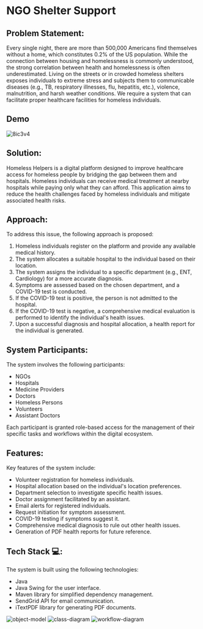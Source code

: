# NGO Shelter Support

## Problem Statement:
Every single  night, there are more than 500,000 Americans find themselves without a home, which constitutes 0.2% of the US population. While the connection between housing and homelessness is commonly understood, the strong correlation between health and homelessness is often underestimated. Living on the streets or in crowded homeless shelters exposes individuals to extreme stress and subjects them to communicable diseases (e.g., TB, respiratory illnesses, flu, hepatitis, etc.), violence, malnutrition, and harsh weather conditions. We require a system that can facilitate proper healthcare facilities for homeless individuals.

## Demo
![8ic3v4](https://github.com/ameyagidh/ShelterSupport/assets/65457905/da7307f4-bda0-4e20-be98-6f2b64a6048a)

## Solution:
Homeless Helpers is a digital platform designed to improve healthcare access for homeless people by bridging the gap between them and hospitals. Homeless individuals can receive medical treatment at nearby hospitals while paying only what they can afford. This application aims to reduce the health challenges faced by homeless individuals and mitigate associated health risks.

## Approach:
To address this issue, the following approach is proposed:

1. Homeless individuals register on the platform and provide any available medical history.
2. The system allocates a suitable hospital to the individual based on their location.
3. The system assigns the individual to a specific department (e.g., ENT, Cardiology) for a more accurate diagnosis.
4. Symptoms are assessed based on the chosen department, and a COVID-19 test is conducted.
5. If the COVID-19 test is positive, the person is not admitted to the hospital.
6. If the COVID-19 test is negative, a comprehensive medical evaluation is performed to identify the individual's health issues.
7. Upon a successful diagnosis and hospital allocation, a health report for the individual is generated.

## System Participants:
The system involves the following participants:
- NGOs
- Hospitals
- Medicine Providers
- Doctors
- Homeless Persons
- Volunteers
- Assistant Doctors

Each participant is granted role-based access for the management of their specific tasks and workflows within the digital ecosystem.

## Features:
Key features of the system include:
- Volunteer registration for homeless individuals.
- Hospital allocation based on the individual's location preferences.
- Department selection to investigate specific health issues.
- Doctor assignment facilitated by an assistant.
- Email alerts for registered individuals.
- Request initiation for symptom assessment.
- COVID-19 testing if symptoms suggest it.
- Comprehensive medical diagnosis to rule out other health issues.
- Generation of PDF health reports for future reference.

## Tech Stack 💻:
The system is built using the following technologies:
- Java
- Java Swing for the user interface.
- Maven library for simplified dependency management.
- SendGrid API for email communication.
- iTextPDF library for generating PDF documents.

![object-model](https://github.com/ameyagidh/ShelterSupport/assets/65457905/4cbe89b6-06a1-41a8-be37-674f9b2f1b75)
![class-diagram](https://github.com/ameyagidh/ShelterSupport/assets/65457905/b34e1698-c71a-41f9-8d33-f1b35a7890f4)
![workflow-diagram](https://github.com/ameyagidh/ShelterSupport/assets/65457905/40ca4f58-4e2b-4180-ada1-5344d340dc87)
